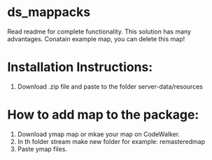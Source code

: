 # ds_mappacks

Read readme for complete functionality. This solution has many advantages. Conatain example map, you can delete this map!

# Installation Instructions:
1. Download .zip file and paste to the folder server-data/resources

# How to add map to the package:
1. Download ymap map or mkae your map on CodeWalker.
2. In th folder stream make new folder for example: remasteredmap
3. Paste ymap files.
